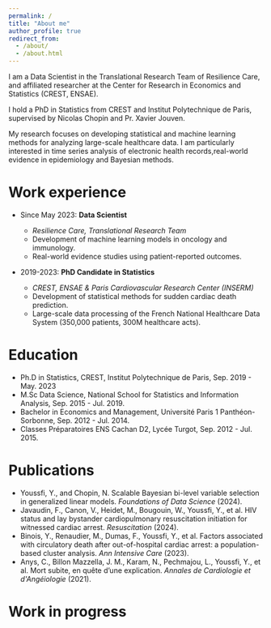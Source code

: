 ```yaml
---
permalink: /
title: "About me"
author_profile: true
redirect_from: 
  - /about/
  - /about.html
---
```


I am a Data Scientist in the Translational Research Team of Resilience Care, and affiliated researcher at the Center for Research in Economics and Statistics (CREST, ENSAE).

I hold a PhD in Statistics from CREST and Institut Polytechnique de Paris, supervised by Nicolas Chopin and Pr. Xavier Jouven. 

My research focuses on developing statistical and machine learning methods for analyzing large-scale healthcare data. I am particularly interested in time series analysis of electronic health records,real-world evidence in epidemiology and Bayesian methods.

Work experience
======
* Since May 2023: **Data Scientist**
  * *Resilience Care, Translational Research Team*
  * Development of machine learning models in oncology and immunology.
  * Real-world evidence studies using patient-reported outcomes.

* 2019-2023: **PhD Candidate in Statistics**  
  * *CREST, ENSAE & Paris Cardiovascular Research Center (INSERM)*
  * Development of statistical methods for sudden cardiac death prediction.
  * Large-scale data processing of the French National Healthcare Data System (350,000 patients, 300M healthcare acts).


Education
======
* Ph.D in Statistics, CREST, Institut Polytechnique de Paris, Sep. 2019 - May. 2023
* M.Sc Data Science, National School for Statistics and Information Analysis, Sep. 2015 - Jul. 2019.
* Bachelor in Economics and Management, Université Paris 1 Panthéon-Sorbonne, Sep. 2012 - Jul. 2014.
* Classes Préparatoires ENS Cachan D2, Lycée Turgot, Sep. 2012 - Jul. 2015.


Publications
======
- Youssfi, Y., and Chopin, N. Scalable Bayesian bi-level variable selection in generalized linear models. *Foundations of Data Science* (2024).
- Javaudin, F., Canon, V., Heidet, M., Bougouin, W., Youssfi, Y., et al. HIV status and lay bystander cardiopulmonary resuscitation initiation for witnessed cardiac arrest. *Resuscitation* (2024).
- Binois, Y., Renaudier, M., Dumas, F., Youssfi, Y., et al. Factors associated with circulatory death after out-of-hospital cardiac arrest: a population-based cluster analysis. *Ann Intensive Care* (2023).
- Anys, C., Billon Mazzella, J. M., Karam, N., Pechmajou, L., Youssfi, Y., et al. Mort subite, en quête d’une explication. *Annales de Cardiologie et d'Angéiologie* (2021).


Work in progress
======
 

